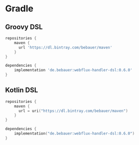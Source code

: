 # Gradle

## Groovy DSL

```groovy
repositories {
    maven {
      url 'https://dl.bintray.com/bebauer/maven'
    }
}

dependencies {
    implementation 'de.bebauer:webflux-handler-dsl:0.6.0'
}
```

## Kotlin DSL

```kotlin
repositories {
    maven {
      url = uri("https://dl.bintray.com/bebauer/maven")
    }
}

dependencies {
    implementation("de.bebauer:webflux-handler-dsl:0.6.0")
}
```